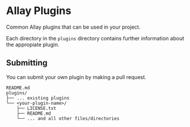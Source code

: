# Allay Plugins

Common Allay plugins that can be used in your project.

Each directory in the `plugins` directory contains further information about the
appropiate plugin.


## Submitting

You can submit your own plugin by making a pull request.

```
README.md
plugins/
├── ... existing plugins
└── <your-plugin-name>/
    ├── LICENSE.txt
    ├── README.md
    └── ... and all other files/directories
```

